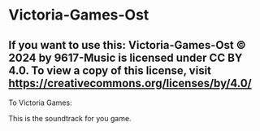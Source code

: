 # Victoria-Games-Ost

**If you want to use this:** Victoria-Games-Ost © 2024 by 9617-Music is licensed under CC BY 4.0. To view a copy of this license, visit https://creativecommons.org/licenses/by/4.0/
---------------------------------
To Victoria Games:

This is the soundtrack for you game.
